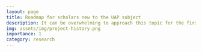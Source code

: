 ```yaml
---
layout: page
title: Roadmap for scholars new to the UAP subject
description: It can be overwhelming to approach this topic for the first time. The quality of work is sometimes excellent and sometimes not, and it is not always sufficient or helpful to rely purely on an author’s credentials.<br/><br/>Our team is working to compile some of the most reliable and accessible resources, with accompanying narrative and annotations to contextualize their relevance to the field overall.
img: assets/img/project-history.png
importance: 1
category: research
---
```

